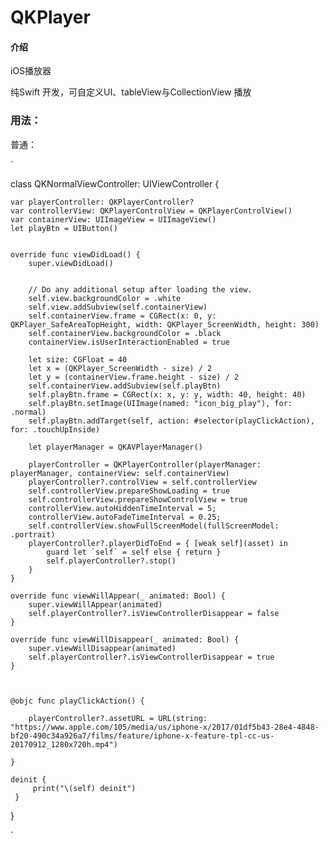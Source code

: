 # QKPlayer

#### 介绍
iOS播放器

纯Swift 开发，可自定义UI、tableView与CollectionView 播放


### 用法：

普通：

`

class QKNormalViewController: UIViewController {

    var playerController: QKPlayerController?
    var controllerView: QKPlayerControlView = QKPlayerControlView()
    var containerView: UIImageView = UIImageView()
    let playBtn = UIButton()

    
    override func viewDidLoad() {
        super.viewDidLoad()
        
        
        // Do any additional setup after loading the view.
        self.view.backgroundColor = .white
        self.view.addSubview(self.containerView)
        self.containerView.frame = CGRect(x: 0, y: QKPlayer_SafeAreaTopHeight, width: QKPlayer_ScreenWidth, height: 300)
        self.containerView.backgroundColor = .black
        containerView.isUserInteractionEnabled = true
        
        let size: CGFloat = 40
        let x = (QKPlayer_ScreenWidth - size) / 2
        let y = (containerView.frame.height - size) / 2
        self.containerView.addSubview(self.playBtn)
        self.playBtn.frame = CGRect(x: x, y: y, width: 40, height: 40)
        self.playBtn.setImage(UIImage(named: "icon_big_play"), for: .normal)
        self.playBtn.addTarget(self, action: #selector(playClickAction), for: .touchUpInside)

        let playerManager = QKAVPlayerManager()

        playerController = QKPlayerController(playerManager: playerManager, containerView: self.containerView)
        playerController?.controlView = self.controllerView
        self.controllerView.prepareShowLoading = true
        self.controllerView.prepareShowControlView = true
        controllerView.autoHiddenTimeInterval = 5;
        controllerView.autoFadeTimeInterval = 0.25;
        self.controllerView.showFullScreenModel(fullScreenModel: .portrait)
        playerController?.playerDidToEnd = { [weak self](asset) in
            guard let `self` = self else { return }
            self.playerController?.stop()
        }
    }
    
    override func viewWillAppear(_ animated: Bool) {
        super.viewWillAppear(animated)
        self.playerController?.isViewControllerDisappear = false
    }
    
    override func viewWillDisappear(_ animated: Bool) {
        super.viewWillDisappear(animated)
        self.playerController?.isViewControllerDisappear = true
    }
    
    

    @objc func playClickAction() {
        
        playerController?.assetURL = URL(string: "https://www.apple.com/105/media/us/iphone-x/2017/01df5b43-28e4-4848-bf20-490c34a926a7/films/feature/iphone-x-feature-tpl-cc-us-20170912_1280x720h.mp4")

    }
    
    deinit {
         print("\(self) deinit")
     }
}



`

